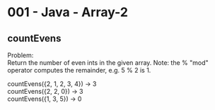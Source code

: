 001 - Java - Array-2
=====================

countEvens
----------

Problem:  
Return the number of even ints in the given array. Note: the % "mod" operator computes the remainder, e.g. 5 % 2 is 1. 
>
countEvens({2, 1, 2, 3, 4}) → 3  
countEvens({2, 2, 0}) → 3  
countEvens({1, 3, 5}) → 0  